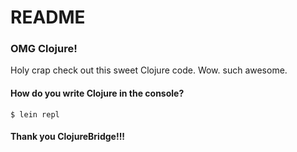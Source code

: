 # README

### OMG Clojure!

Holy crap check out this sweet Clojure code. Wow. such awesome.

#### How do you write Clojure in the console?

`$ lein repl`

#### Thank you ClojureBridge!!!
